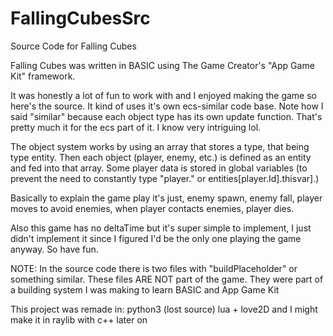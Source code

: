 # FallingCubesSrc
 Source Code for Falling Cubes
 
 Falling Cubes was written in BASIC using The Game Creator's "App Game Kit" framework.
 
 It was honestly a lot of fun to work with and I enjoyed making the game so here's the source.
 It kind of uses it's own ecs-similar code base. Note how I said "similar" because each object type has its own update function. That's pretty much it for the ecs part of it. I know very intriguing lol.
 
 The object system works by using an array that stores a type, that being type entity. Then each object (player, enemy, etc.) is defined as an entity and fed into that array.
 Some player data is stored in global variables (to prevent the need to constantly type "player." or entities[player.Id].thisvar].)

 Basically to explain the game play it's just, enemy spawn, enemy fall, player moves to avoid enemies, when player contacts enemies, player dies.
 
 Also this game has no deltaTime but it's super simple to implement, I just didn't implement it since I figured I'd be the only one playing the game anyway. So have fun.
 
 NOTE: In the source code there is two files with "buildPlaceholder" or something similar. These files ARE NOT part of the game. They were part of a building system I was making to learn BASIC and App Game Kit
 
 This project was remade in:
 python3 (lost source)
 lua + love2D
 and I might make it in raylib with c++ later on

